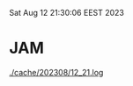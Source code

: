 Sat Aug 12 21:30:06 EEST 2023
# JAM
<a href='./cache/202308/12_21.log'>./cache/202308/12_21.log</a>
